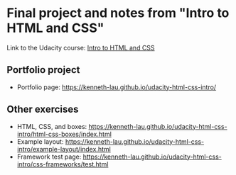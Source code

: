 # Final project and notes from "Intro to HTML and CSS"

Link to the Udacity course: [Intro to HTML and CSS](https://www.udacity.com/course/intro-to-html-and-css--ud304)

## Portfolio project 

- Portfolio page: https://kenneth-lau.github.io/udacity-html-css-intro/

## Other exercises

- HTML, CSS, and boxes: https://kenneth-lau.github.io/udacity-html-css-intro/html-css-boxes/index.html
- Example layout: https://kenneth-lau.github.io/udacity-html-css-intro/example-layout/index.html
- Framework test page: https://kenneth-lau.github.io/udacity-html-css-intro/css-frameworks/test.html

